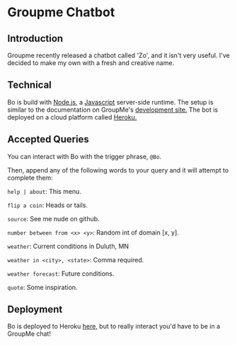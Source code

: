 # Groupme Chatbot

## Introduction

Groupme recently released a chatbot called 'Zo', and it isn't very useful. I've decided to make my own with a fresh and creative name.

## Technical

Bo is build with [Node.js](https://nodejs.org/en/about/), a [Javascript](https://developer.mozilla.org/en-US/docs/Web/JavaScript/New_in_JavaScript/1.8.5) server-side runtime. The setup is similar to the documentation on GroupMe's [development site.](https://dev.groupme.com/tutorials/bots) The bot is deployed on a cloud platform called [Heroku.](https://devcenter.heroku.com/)

## Accepted Queries

You can interact with Bo with the trigger phrase, `@Bo`.

Then, append any of the following words to your query and it will attempt to complete them:

`help | about`: This menu.

`flip a coin`: Heads or tails.

`source`: See me nude on github.

`number between from <x> <y>`: Random int of domain [x, y].

`weather`: Current conditions in Duluth, MN

`weather in <city>, <state>`: Comma required.

`weather forecast`: Future conditions.

`quote`: Some inspiration.

## Deployment

Bo is deployed to Heroku [here,](https://groupme-ratbot.herokuapp.com/) but to really interact you'd have to be in a GroupMe chat!
